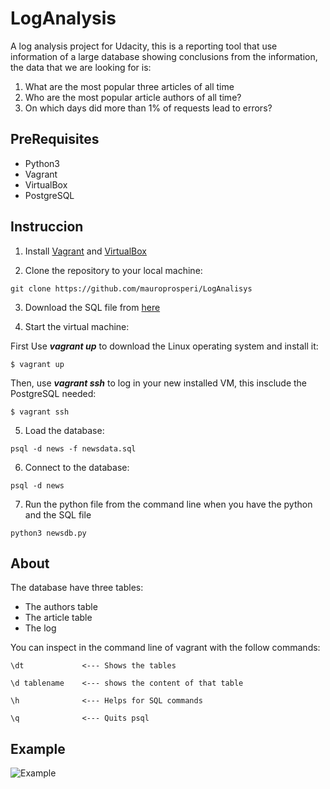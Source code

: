 # LogAnalysis
A log analysis project for Udacity, this is a reporting tool that use information of a large database showing conclusions from the information, the data that we are looking for is: 

1) What are the most popular three articles of all time 
2) Who are the most popular article authors of all time? 
3) On which days did more than 1% of requests lead to errors?
## PreRequisites
- Python3
- Vagrant
- VirtualBox
- PostgreSQL

## Instruccion

  1. Install [Vagrant][1] and [VirtualBox][2]
  
  [1]:https://www.vagrantup.com/
  [2]:https://www.virtualbox.org/wiki/Downloads
  
  2. Clone the repository to your local machine:
  ~~~
  git clone https://github.com/mauroprosperi/LogAnalisys
  ~~~
  
  3. Download the SQL file from [here][3]
  
  [3]:https://d17h27t6h515a5.cloudfront.net/topher/2016/August/57b5f748_newsdata/newsdata.zip
  
  4. Start the virtual machine:
  
  
   First Use ***vagrant up*** to download the Linux operating system and install it:
   ~~~
   $ vagrant up
   ~~~
   Then, use ***vagrant ssh*** to log in your new installed VM, this insclude the PostgreSQL needed:
   ~~~
   $ vagrant ssh
   ~~~
  
  
  5. Load the database:
  ~~~
  psql -d news -f newsdata.sql
  ~~~
  6. Connect to the database:
  ~~~
  psql -d news
  ~~~
  7. Run the python file from the command line when you have the python and the SQL file 
  ~~~
  python3 newsdb.py
  ~~~ 
  
## About

The database have three tables:
- The authors table
- The article table
- The log

You can inspect in the command line of vagrant with the follow commands:
~~~
\dt             <--- Shows the tables

\d tablename    <--- shows the content of that table

\h              <--- Helps for SQL commands

\q              <--- Quits psql
~~~

## Example
![Example](https://i.imgur.com/pAuvbAv.png)
